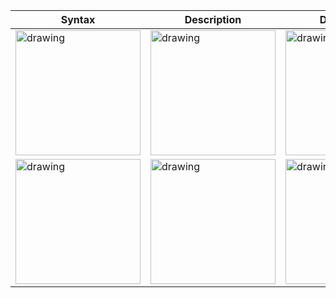 | Syntax      | Description | Description |
| ----------- | ----------- | ----------- | 
| <img src="https://pressbooks.openeducationalberta.ca/app/uploads/sites/3/2018/08/0500Pronormoblast1-Gloria-Kwon.jpg" alt="drawing" width="200"/>      | <img src="https://pressbooks.openeducationalberta.ca/app/uploads/sites/3/2018/08/0500Pronormoblast1-Gloria-Kwon.jpg" alt="drawing" width="200"/>      | <img src="https://pressbooks.openeducationalberta.ca/app/uploads/sites/3/2018/08/0500Pronormoblast1-Gloria-Kwon.jpg" alt="drawing" width="200"/>      | 
| <img src="https://pressbooks.openeducationalberta.ca/app/uploads/sites/3/2018/08/0500Pronormoblast1-Gloria-Kwon.jpg" alt="drawing" width="200"/>      | <img src="https://pressbooks.openeducationalberta.ca/app/uploads/sites/3/2018/08/0500Pronormoblast1-Gloria-Kwon.jpg" alt="drawing" width="200"/>      | <img src="https://pressbooks.openeducationalberta.ca/app/uploads/sites/3/2018/08/0500Pronormoblast1-Gloria-Kwon.jpg" alt="drawing" width="200"/>      |


